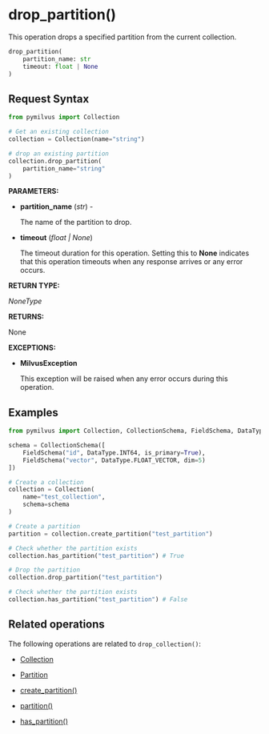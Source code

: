 # drop_partition()

This operation drops a specified partition from the current collection.

```python
drop_partition(
    partition_name: str
    timeout: float | None
)
```

## Request Syntax

```python
from pymilvus import Collection

# Get an existing collection
collection = Collection(name="string")

# drop an existing partition
collection.drop_partition(
    partition_name="string"
)
```

__PARAMETERS:__

- __partition_name__ (_str_) -

    The name of the partition to drop.

- __timeout__ (_float _|_ None_)  

    The timeout duration for this operation. Setting this to __None__ indicates that this operation timeouts when any response arrives or any error occurs.

__RETURN TYPE:__

_NoneType_

__RETURNS:__

None

__EXCEPTIONS:__

- __MilvusException__

    This exception will be raised when any error occurs during this operation.

## Examples

```python
from pymilvus import Collection, CollectionSchema, FieldSchema, DataType

schema = CollectionSchema([
    FieldSchema("id", DataType.INT64, is_primary=True),
    FieldSchema("vector", DataType.FLOAT_VECTOR, dim=5)
])

# Create a collection
collection = Collection(
    name="test_collection",
    schema=schema
)

# Create a partition
partition = collection.create_partition("test_partition")

# Check whether the partition exists
collection.has_partition("test_partition") # True

# Drop the partition
collection.drop_partition("test_partition")

# Check whether the partition exists
collection.has_partition("test_partition") # False
```

## Related operations

The following operations are related to `drop_collection()`:

- [Collection](./ORM/Collection.md)

- [Partition](./ORM/Partition.md)

- [create_partition()](./create_partition.md)

- [partition()](./partition.md)

- [has_partition()](./has_partition.md)

